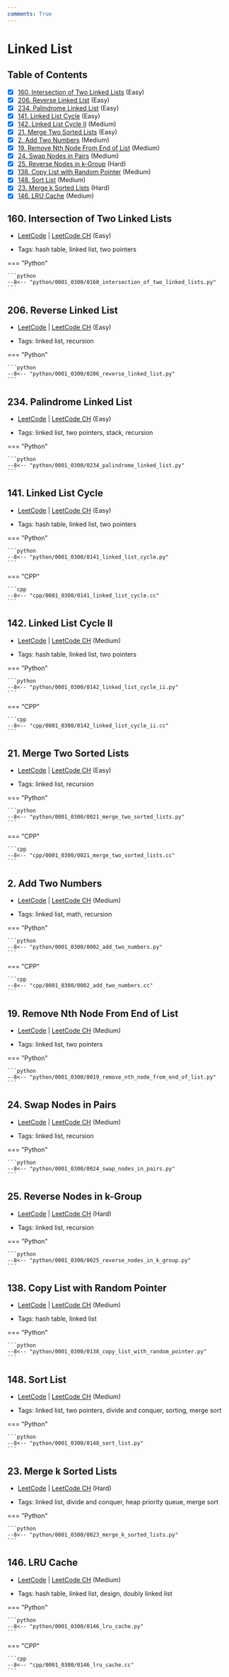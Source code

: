 ```yaml
---
comments: True
---
```


# Linked List

## Table of Contents

- [x] [160. Intersection of Two Linked Lists](https://leetcode.cn/problems/intersection-of-two-linked-lists/) (Easy)
- [x] [206. Reverse Linked List](https://leetcode.cn/problems/reverse-linked-list/) (Easy)
- [x] [234. Palindrome Linked List](https://leetcode.cn/problems/palindrome-linked-list/) (Easy)
- [x] [141. Linked List Cycle](https://leetcode.cn/problems/linked-list-cycle/) (Easy)
- [x] [142. Linked List Cycle II](https://leetcode.cn/problems/linked-list-cycle-ii/) (Medium)
- [x] [21. Merge Two Sorted Lists](https://leetcode.cn/problems/merge-two-sorted-lists/) (Easy)
- [x] [2. Add Two Numbers](https://leetcode.cn/problems/add-two-numbers/) (Medium)
- [x] [19. Remove Nth Node From End of List](https://leetcode.cn/problems/remove-nth-node-from-end-of-list/) (Medium)
- [x] [24. Swap Nodes in Pairs](https://leetcode.cn/problems/swap-nodes-in-pairs/) (Medium)
- [x] [25. Reverse Nodes in k-Group](https://leetcode.cn/problems/reverse-nodes-in-k-group/) (Hard)
- [x] [138. Copy List with Random Pointer](https://leetcode.cn/problems/copy-list-with-random-pointer/) (Medium)
- [x] [148. Sort List](https://leetcode.cn/problems/sort-list/) (Medium)
- [x] [23. Merge k Sorted Lists](https://leetcode.cn/problems/merge-k-sorted-lists/) (Hard)
- [x] [146. LRU Cache](https://leetcode.cn/problems/lru-cache/) (Medium)

## 160. Intersection of Two Linked Lists

-   [LeetCode](https://leetcode.com/problems/intersection-of-two-linked-lists/) | [LeetCode CH](https://leetcode.cn/problems/intersection-of-two-linked-lists/) (Easy)

-   Tags: hash table, linked list, two pointers

=== "Python"

    ```python
    --8<-- "python/0001_0300/0160_intersection_of_two_linked_lists.py"
    ```



## 206. Reverse Linked List

-   [LeetCode](https://leetcode.com/problems/reverse-linked-list/) | [LeetCode CH](https://leetcode.cn/problems/reverse-linked-list/) (Easy)

-   Tags: linked list, recursion

=== "Python"

    ```python
    --8<-- "python/0001_0300/0206_reverse_linked_list.py"
    ```



## 234. Palindrome Linked List

-   [LeetCode](https://leetcode.com/problems/palindrome-linked-list/) | [LeetCode CH](https://leetcode.cn/problems/palindrome-linked-list/) (Easy)

-   Tags: linked list, two pointers, stack, recursion

=== "Python"

    ```python
    --8<-- "python/0001_0300/0234_palindrome_linked_list.py"
    ```



## 141. Linked List Cycle

-   [LeetCode](https://leetcode.com/problems/linked-list-cycle/) | [LeetCode CH](https://leetcode.cn/problems/linked-list-cycle/) (Easy)

-   Tags: hash table, linked list, two pointers

=== "Python"

    ```python
    --8<-- "python/0001_0300/0141_linked_list_cycle.py"
    ```


=== "CPP"

    ```cpp
    --8<-- "cpp/0001_0300/0141_linked_list_cycle.cc"
    ```



## 142. Linked List Cycle II

-   [LeetCode](https://leetcode.com/problems/linked-list-cycle-ii/) | [LeetCode CH](https://leetcode.cn/problems/linked-list-cycle-ii/) (Medium)

-   Tags: hash table, linked list, two pointers

=== "Python"

    ```python
    --8<-- "python/0001_0300/0142_linked_list_cycle_ii.py"
    ```


=== "CPP"

    ```cpp
    --8<-- "cpp/0001_0300/0142_linked_list_cycle_ii.cc"
    ```



## 21. Merge Two Sorted Lists

-   [LeetCode](https://leetcode.com/problems/merge-two-sorted-lists/) | [LeetCode CH](https://leetcode.cn/problems/merge-two-sorted-lists/) (Easy)

-   Tags: linked list, recursion

=== "Python"

    ```python
    --8<-- "python/0001_0300/0021_merge_two_sorted_lists.py"
    ```


=== "CPP"

    ```cpp
    --8<-- "cpp/0001_0300/0021_merge_two_sorted_lists.cc"
    ```



## 2. Add Two Numbers

-   [LeetCode](https://leetcode.com/problems/add-two-numbers/) | [LeetCode CH](https://leetcode.cn/problems/add-two-numbers/) (Medium)

-   Tags: linked list, math, recursion

=== "Python"

    ```python
    --8<-- "python/0001_0300/0002_add_two_numbers.py"
    ```


=== "CPP"

    ```cpp
    --8<-- "cpp/0001_0300/0002_add_two_numbers.cc"
    ```



## 19. Remove Nth Node From End of List

-   [LeetCode](https://leetcode.com/problems/remove-nth-node-from-end-of-list/) | [LeetCode CH](https://leetcode.cn/problems/remove-nth-node-from-end-of-list/) (Medium)

-   Tags: linked list, two pointers

=== "Python"

    ```python
    --8<-- "python/0001_0300/0019_remove_nth_node_from_end_of_list.py"
    ```



## 24. Swap Nodes in Pairs

-   [LeetCode](https://leetcode.com/problems/swap-nodes-in-pairs/) | [LeetCode CH](https://leetcode.cn/problems/swap-nodes-in-pairs/) (Medium)

-   Tags: linked list, recursion

=== "Python"

    ```python
    --8<-- "python/0001_0300/0024_swap_nodes_in_pairs.py"
    ```



## 25. Reverse Nodes in k-Group

-   [LeetCode](https://leetcode.com/problems/reverse-nodes-in-k-group/) | [LeetCode CH](https://leetcode.cn/problems/reverse-nodes-in-k-group/) (Hard)

-   Tags: linked list, recursion

=== "Python"

    ```python
    --8<-- "python/0001_0300/0025_reverse_nodes_in_k_group.py"
    ```



## 138. Copy List with Random Pointer

-   [LeetCode](https://leetcode.com/problems/copy-list-with-random-pointer/) | [LeetCode CH](https://leetcode.cn/problems/copy-list-with-random-pointer/) (Medium)

-   Tags: hash table, linked list

=== "Python"

    ```python
    --8<-- "python/0001_0300/0138_copy_list_with_random_pointer.py"
    ```



## 148. Sort List

-   [LeetCode](https://leetcode.com/problems/sort-list/) | [LeetCode CH](https://leetcode.cn/problems/sort-list/) (Medium)

-   Tags: linked list, two pointers, divide and conquer, sorting, merge sort

=== "Python"

    ```python
    --8<-- "python/0001_0300/0148_sort_list.py"
    ```



## 23. Merge k Sorted Lists

-   [LeetCode](https://leetcode.com/problems/merge-k-sorted-lists/) | [LeetCode CH](https://leetcode.cn/problems/merge-k-sorted-lists/) (Hard)

-   Tags: linked list, divide and conquer, heap priority queue, merge sort

=== "Python"

    ```python
    --8<-- "python/0001_0300/0023_merge_k_sorted_lists.py"
    ```



## 146. LRU Cache

-   [LeetCode](https://leetcode.com/problems/lru-cache/) | [LeetCode CH](https://leetcode.cn/problems/lru-cache/) (Medium)

-   Tags: hash table, linked list, design, doubly linked list

=== "Python"

    ```python
    --8<-- "python/0001_0300/0146_lru_cache.py"
    ```


=== "CPP"

    ```cpp
    --8<-- "cpp/0001_0300/0146_lru_cache.cc"
    ```
